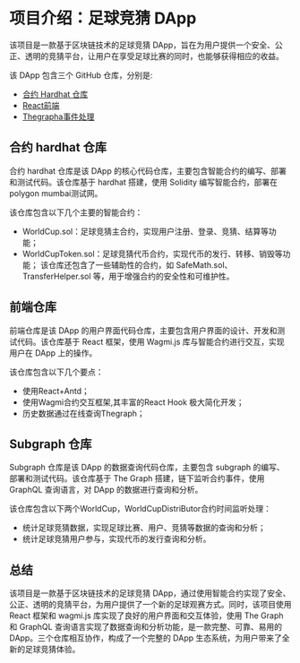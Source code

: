 # 项目介绍：足球竞猜 DApp

该项目是一款基于区块链技术的足球竞猜 DApp，旨在为用户提供一个安全、公正、透明的竞猜平台，让用户在享受足球比赛的同时，也能够获得相应的收益。

该 DApp 包含三个 GitHub 仓库，分别是:
- [合约 Hardhat 仓库](https://github.com/Dachupeiqi/worldCup_contracts)
- [React前端](https://github.com/Dachupeiqi/worldCup_frontend)
- [Thegrapha事件处理](https://github.com/Dachupeiqi/worldCup_subgraph)

## 合约 hardhat 仓库

合约 hardhat 仓库是该 DApp 的核心代码仓库，主要包含智能合约的编写、部署和测试代码。该仓库基于 hardhat 搭建，使用 Solidity 编写智能合约，部署在polygon mumbai测试网。

该仓库包含以下几个主要的智能合约：

- WorldCup.sol：足球竞猜主合约，实现用户注册、登录、竞猜、结算等功能；
- WorldCupToken.sol：足球竞猜代币合约，实现代币的发行、转移、销毁等功能；
该仓库还包含了一些辅助性的合约，如 SafeMath.sol、TransferHelper.sol 等，用于增强合约的安全性和可维护性。

## 前端仓库

前端仓库是该 DApp 的用户界面代码仓库，主要包含用户界面的设计、开发和测试代码。该仓库基于 React 框架，使用 Wagmi.js 库与智能合约进行交互，实现用户在 DApp 上的操作。

该仓库包含以下几个要点：

- 使用React+Antd；
- 使用Wagmi合约交互框架,其丰富的React Hook 极大简化开发；
- 历史数据通过在线查询Thegraph；



## Subgraph 仓库

Subgraph 仓库是该 DApp 的数据查询代码仓库，主要包含 subgraph 的编写、部署和测试代码。该仓库基于 The Graph 搭建，链下监听合约事件，使用 GraphQL 查询语言，对 DApp 的数据进行查询和分析。

该仓库包含以下两个WorldCup，WorldCupDistriButor合约时间监听处理：

- 统计足球竞猜数据，实现足球比赛、用户、竞猜等数据的查询和分析；
- 统计足球竞猜用户参与，实现代币的发行查询和分析。

## 总结

该项目是一款基于区块链技术的足球竞猜 DApp，通过使用智能合约实现了安全、公正、透明的竞猜平台，为用户提供了一个新的足球观赛方式。同时，该项目使用 React 框架和 wagmi.js 库实现了良好的用户界面和交互体验，使用 The Graph 和 GraphQL 查询语言实现了数据查询和分析功能，是一款完整、可靠、易用的 DApp。三个仓库相互协作，构成了一个完整的 DApp 生态系统，为用户带来了全新的足球竞猜体验。



